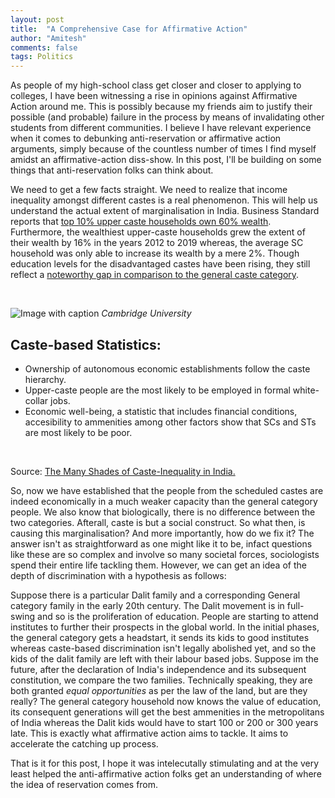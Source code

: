 ```yaml
---
layout: post
title:  "A Comprehensive Case for Affirmative Action"
author: "Amitesh"
comments: false
tags: Politics
---
```


As people of my high-school class get closer and closer to applying to colleges, I have been witnessing a rise in opinions against Affirmative Action around me. This is possibly
because my friends aim to justify their possible (and probable) failure in the process by means of invalidating other students from different communities. I believe I have relevant experience when it comes to debunking anti-reservation or affirmative action arguments, simply because of the countless number of times I find myself amidst an affirmative-action diss-show. In this post, I'll be building on some things that anti-reservation folks can think about.
<br>

We need to get a few facts straight. We need to realize that income inequality amongst different castes is a real phenomenon. This will help us understand the actual extent of 
marginalisation in India. Business Standard reports that [top 10% upper caste households own 60% wealth](https://www.business-standard.com/article/current-affairs/income-inequality-in-india-top-10-upper-caste-households-own-60-wealth-119011400105_1.html#:~:text=Inequality%20between%20castes&text=SC%20and%20ST%20households%20earn,than%20the%20annual%20Indian%20average.). Furthermore, the wealthiest upper-caste households grew the extent of their wealth by 16% in the years 2012 to 2019 whereas, the average SC household was only able to increase its wealth by a mere 2%. Though education levels for the disadvantaged castes have been rising, they still reflect a [noteworthy gap in comparison to the general caste category](https://theprint.in/opinion/education-levels-of-sc-st-obc-rising-a-new-study-looks-at-caste-gap-in-jobs-income-too/606200/).

<br>

![Image with caption](hhttps://images.unsplash.com/20/cambridge.JPG?ixid=MnwxMjA3fDB8MHxwaG90by1wYWdlfHx8fGVufDB8fHx8&ixlib=rb-1.2.1&auto=format&fit=crop&w=1030&q=80 "Cambridge University")
_Cambridge University_

## Caste-based Statistics:
- Ownership of autonomous economic establishments follow the caste hierarchy.
- Upper-caste people are the most likely to be employed in formal white-collar jobs.
- Economic well-being, a statistic that includes financial conditions, accesibility to ammenities among other factors show that SCs and STs are most likely to be poor.
<br>

Source: [The Many Shades of Caste-Inequality in India.](https://www.livemint.com/Politics/ino3tfMYVsd6VVGUdWXB8H/The-many-shades-of-caste-inequality-in-India.html)
<br>

So, now we have established that the people from the scheduled castes are indeed economically in a much weaker capacity than the general category people. We also know that biologically, there is no difference between the two categories. Afterall, caste is but a social construct. So what then, is causing this marginalisation? And more importantly,
how do we fix it? The answer isn't as straightforward as one might like it to be, infact questions like these are so complex and involve so many societal forces, sociologists spend their entire life tackling them. However, we can get an idea of the depth of discrimination with a hypothesis as follows:
<br>

Suppose there is a particular Dalit family and a corresponding General category family in the early 20th century. The Dalit movement is in full-swing and so is the proliferation of education. People are starting to attend institutes to further their prospects in the global world. In the initial phases, the general category gets a headstart, it sends its kids to good institutes whereas caste-based discrimination isn't legally abolished yet, and so the kids of the dalit family are left with their labour based jobs. Suppose im the future, after the declaration of India's independence and its subsequent constitution, we compare the two families. Technically speaking, they are both granted *equal opportunities* as per the law of the land, but are they really? The general category household now knows the value of education, its consequent generations will get the best ammenities in the metropolitans of India whereas the Dalit kids would have to start 100 or 200 or 300 years late. This is exactly what affirmative action aims to tackle. It aims to accelerate the catching up process.
<br>

That is it for this post, I hope it was intelecutally stimulating and at the very least helped the anti-affirmative action folks get an understanding of where the idea of reservation comes from.
